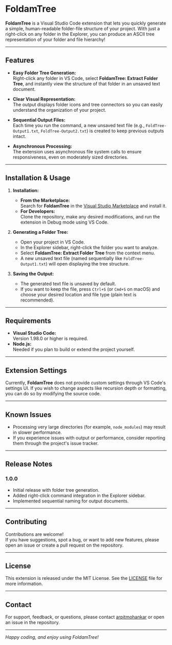 # FoldamTree

**FoldamTree** is a Visual Studio Code extension that lets you quickly generate a simple, human-readable folder-file structure of your project. With just a right-click on any folder in the Explorer, you can produce an ASCII tree representation of your folder and file hierarchy!

---

## Features

- **Easy Folder Tree Generation:**  
  Right-click any folder in VS Code, select **FoldamTree: Extract Folder Tree**, and instantly view the structure of that folder in an unsaved text document.
  
- **Clear Visual Representation:**  
  The output displays folder icons and tree connectors so you can easily understand the organization of your project.

- **Sequential Output Files:**  
  Each time you run the command, a new unsaved text file (e.g., `FoldTree-Output1.txt`, `FoldTree-Output2.txt`) is created to keep previous outputs intact.

- **Asynchronous Processing:**  
  The extension uses asynchronous file system calls to ensure responsiveness, even on moderately sized directories.

---

## Installation & Usage

1. **Installation:**
   - **From the Marketplace:**  
     Search for **FoldamTree** in the [Visual Studio Marketplace](https://marketplace.visualstudio.com/) and install it.
   - **For Developers:**  
     Clone the repository, make any desired modifications, and run the extension in Debug mode using VS Code.

2. **Generating a Folder Tree:**
   - Open your project in VS Code.
   - In the Explorer sidebar, right-click the folder you want to analyze.
   - Select **FoldamTree: Extract Folder Tree** from the context menu.
   - A new unsaved text file (named sequentially like `FoldTree-Output1.txt`) will open displaying the tree structure.

3. **Saving the Output:**
   - The generated text file is unsaved by default.
   - If you want to keep the file, press `Ctrl+S` (or `Cmd+S` on macOS) and choose your desired location and file type (plain text is recommended).

---

## Requirements

- **Visual Studio Code:**  
  Version 1.98.0 or higher is required.
- **Node.js:**  
  Needed if you plan to build or extend the project yourself.

---

## Extension Settings

Currently, **FoldamTree** does not provide custom settings through VS Code's settings UI. If you wish to change aspects like recursion depth or formatting, you can do so by modifying the source code.

---

## Known Issues

- Processing very large directories (for example, `node_modules`) may result in slower performance.
- If you experience issues with output or performance, consider reporting them through the project's issue tracker.

---

## Release Notes

### 1.0.0
- Initial release with folder tree generation.
- Added right-click command integration in the Explorer sidebar.
- Implemented sequential naming for output documents.

---

## Contributing

Contributions are welcome!  
If you have suggestions, spot a bug, or want to add new features, please open an issue or create a pull request on the repository.

---

## License

This extension is released under the MIT License. See the [LICENSE](LICENSE) file for more information.

---

## Contact

For support, feedback, or questions, please contact [arpitmohankar](mailto:arpitmohankar28@gmail.com) or open an issue in the repository.

---

*Happy coding, and enjoy using FoldamTree!*